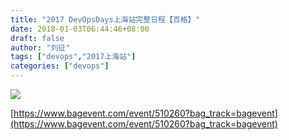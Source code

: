 ```yaml
---
title: "2017 DevOpsDays上海站完整日程【百格】"
date: 2018-01-03T06:44:46+08:00
draft: false
author: "刘征"
tags: ["devops","2017上海站"]
categories: ["devops"]
---
```



![](https://china-devopsdays.github.io/old/1405339484988.jpg)


[https://www.bagevent.com/event/510260?bag_track=bagevent](https://www.bagevent.com/event/510260?bag_track=bagevent)
